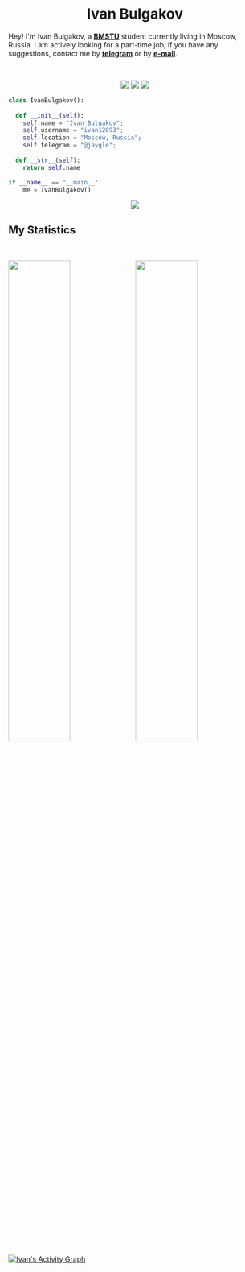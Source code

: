<h1 align="center">
  <b>Ivan Bulgakov</b>
</h1>

Hey! I'm Ivan Bulgakov, a <a href="https://en.wikipedia.org/wiki/Bauman_Moscow_State_Technical_University">**BMSTU**</a> student currently living in Moscow, Russia. I am actively looking for a part-time job, if you have any suggestions, contact me by <a href="https://telegram.me/jaygle">**telegram**</a> or by <a href="mailto:wanjasoldier@gmail.com">**e-mail**</a>.

<br>

<p>
<div align="center">
  <img src="https://img.shields.io/badge/-Python-98b982?style=for-the-badge&logo=python&logoColor=98b982&labelColor=282828">
  <img src="https://img.shields.io/badge/-PySpark-E25A1C?style=for-the-badge&logo=Apache%20Spark&logoColor=E25A1C&labelColor=282828">
  <img src="https://img.shields.io/badge/-PostgreSQL-4169E1?style=for-the-badge&logo=PostgreSQL&logoColor=FFFFFF&labelColor=282828">
</div>
</p>

```python
class IvanBulgakov():
    
  def __init__(self):
    self.name = "Ivan Bulgakov";
    self.username = "ivan12093";
    self.location = "Moscow, Russia";
    self.telegram = "@jaygle";
  
  def __str__(self):
    return self.name

if __name__ == "__main__":
    me = IvanBulgakov()
```

<div align="center">
    <img src="https://spotify-github-profile.vercel.app/api/view?uid=8qtwvvfzammekmxret027y3n8&cover_image=true&theme=novatorem&bar_color=8c00ff&bar_color_cover=false">
</div>


## My Statistics

<br/>
<p align="left">
  <img width="49.5%" src="https://github-readme-stats.vercel.app/api?username=ivan12093&show_icons=true&theme=gruvbox&hide_border=true"/>
    <img width="49.5%" src="https://github-readme-streak-stats.herokuapp.com/?user=ivan12093&theme=gruvbox&hide_border=true"/>
</p>
<br>

[![Ivan's Activity Graph](https://activity-graph.herokuapp.com/graph?username=ivan12093&custom_title=Ivan's%20Contribution%20Graph&theme=gruvbox&bg_color=282828&hide_border=true&line=d1a01f&point=c58545)](https://github.com/ivan12093)
